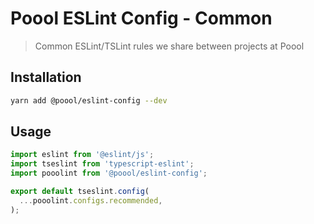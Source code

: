 # Poool ESLint Config - Common

> Common ESLint/TSLint rules we share between projects at Poool

## Installation

```bash
yarn add @poool/eslint-config --dev
```

## Usage

```ts
import eslint from '@eslint/js';
import tseslint from 'typescript-eslint';
import pooolint from '@poool/eslint-config';

export default tseslint.config(
  ...pooolint.configs.recommended,
);
```
